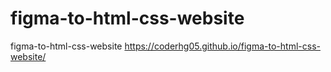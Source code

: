 # figma-to-html-css-website
figma-to-html-css-website
https://coderhg05.github.io/figma-to-html-css-website/
